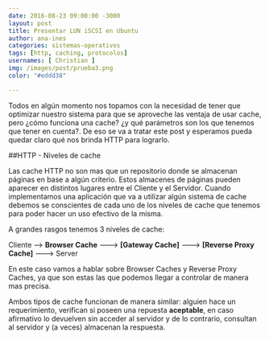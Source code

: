 ```yaml
---
date: 2016-08-23 09:00:00 -3000
layout: post
title: Presentar LUN iSCSI en Ubuntu
author: ana-ines
categories: sistemas-operativos
tags: [http, caching, protocolos]
usernames: [ Christian ]
img: /images/post/prueba3.png
color: "#eddd38"

---
```


Todos en algún momento nos topamos con la necesidad de tener que optimizar nuestro sistema para que se aproveche las ventaja de usar cache, pero ¿cómo funciona una cache? ¿y qué parámetros son los que tenemos que tener en cuenta?.  <!-- more --> De eso se va a tratar este post y esperamos pueda quedar claro qué nos brinda HTTP para lograrlo. 

##HTTP - Niveles de cache

Las cache HTTP no son mas que un repositorio donde se almacenan páginas en base a algún criterio. Estos almacenes de páginas pueden aparecer en distintos lugares entre el Cliente y el Servidor. Cuando implementamos una aplicación que va a utilizar algún sistema de cache debemos se conscientes de cada uno de los niveles de cache que tenemos para poder hacer un uso efectivo de la misma.

A grandes rasgos tenemos 3 niveles de cache:

Cliente --> **Browser Cache** ---> **[Gateway Cache]** ---> **[Reverse Proxy Cache]** ---> Server

En este caso vamos a hablar sobre Browser Caches y Reverse Proxy Caches, ya que son estas las que podemos llegar a controlar de manera mas precisa.

Ambos tipos de cache funcionan de manera similar: alguien hace un requerimiento, verifican si poseen una repuesta **aceptable**, en caso afirmativo lo devuelven sin acceder al servidor y de lo contrario, consultan al servidor y (a veces) almacenan la respuesta.